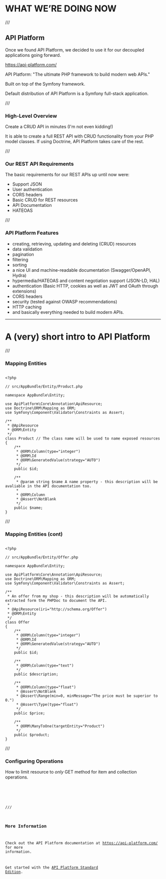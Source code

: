 # WHAT WE’RE DOING NOW

///

## API Platform

Once we found API Platform, we decided to use it for our decoupled applications going forward. 

https://api-platform.com/

API Platform: "The ultimate PHP framework to build modern web APIs."

Built on top of the Symfony framework.

Default distribution of API Platform is a Symfony full-stack application.

///

### High-Level Overview

Create a CRUD API in minutes (I'm not even kidding!)

It is able to create a full REST API with CRUD functionality from your PHP model classes. If using Doctrine, API Platform takes care of the rest.

///

### Our REST API Requirements

The basic requirements for our REST APIs up until now were:

- Support JSON
- User authentication
- CORS headers
- Basic CRUD for REST resources
- API Documentation
- HATEOAS

///

### API Platform Features

- creating, retrieving, updating and deleting (CRUD) resources
- data validation
- pagination
- filtering
- sorting
- a nice UI and machine-readable documentation (Swagger/OpenAPI, Hydra)
- hypermedia/HATEOAS and content negotiation support (JSON-LD, HAL)
- authentication (Basic HTTP, cookies as well as JWT and OAuth through extensions)
- CORS headers
- security (tested against OWASP recommendations)
- HTTP caching
- and basically everything needed to build modern APIs.

---

# A (very) short intro to API Platform

///

### Mapping Entities

<pre class="stretch"><code data-trim>
&lt;?php

// src/AppBundle/Entity/Product.php

namespace AppBundle\Entity;

use ApiPlatform\Core\Annotation\ApiResource;
use Doctrine\ORM\Mapping as ORM;
use Symfony\Component\Validator\Constraints as Assert;

/**
 * @ApiResource
 * @ORM\Entity
 */
class Product // The class name will be used to name exposed resources
{
    /**
     * @ORM\Column(type="integer")
     * @ORM\Id
     * @ORM\GeneratedValue(strategy="AUTO")
     */
    public $id;

    /**
     * @param string $name A name property - this description will be avaliable in the API documentation too.
     *
     * @ORM\Column
     * @Assert\NotBlank
     */
    public $name;
}
</code></pre>

///

### Mapping Entities (cont)

<pre class="stretch"><code data-trim>
&lt;?php

// src/AppBundle/Entity/Offer.php

namespace AppBundle\Entity;

use ApiPlatform\Core\Annotation\ApiResource;
use Doctrine\ORM\Mapping as ORM;
use Symfony\Component\Validator\Constraints as Assert;

/**
 * An offer from my shop - this description will be automatically extracted form the PHPDoc to document the API.
 *
 * @ApiResource(iri="http://schema.org/Offer")
 * @ORM\Entity
 */
class Offer
{
    /**
     * @ORM\Column(type="integer")
     * @ORM\Id
     * @ORM\GeneratedValue(strategy="AUTO")
     */
    public $id;

    /**
     * @ORM\Column(type="text")
     */
    public $description;

    /**
     * @ORM\Column(type="float")
     * @Assert\NotBlank
     * @Assert\Range(min=0, minMessage="The price must be superior to 0.")
     * @Assert\Type(type="float")
     */
    public $price;

    /**
     * @ORM\ManyToOne(targetEntity="Product")
     */
    public $product;
}
</code></pre>

///

### Configuring Operations

How to limit resource to *only* GET method for item and collection operations.

<pre><code data-trim>
<?php

// src/AppBundle/Entity/Book.php

use ApiPlatform\Core\Annotation\ApiResource;

/**
 * @ApiResource(collectionOperations={"get"={"method"="GET"}}, itemOperations={"get"={"method"="GET"}})
 */
class Book
{
    // ...
}
</code></pre>

///

### More Information

Check out the API Platform documentation at https://api-platform.com/ for more information.

Get started with the [API Platform Standard Edition](https://api-platform.com/docs/distribution/).
